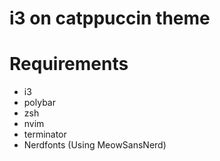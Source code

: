 # i3 on catppuccin theme

# Requirements
- i3 
- polybar
- zsh
- nvim
- terminator
- Nerdfonts (Using MeowSansNerd)

